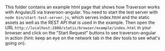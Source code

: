 This folder contains an example html page that shows how Traverson works with AngularJS via traverson-angular. You need to start the test server with `node bin/start-test-server.js`, which serves index.html and the static assets as well as the REST API that is used in the example. Then open the URL `http://localhost:2808/static/browser/example/index.html` in your browser and click on the "Start Request" buttons to see traverson-angular in action (hint: keep an eye on the network tab in the dev tools to see what's going on).
